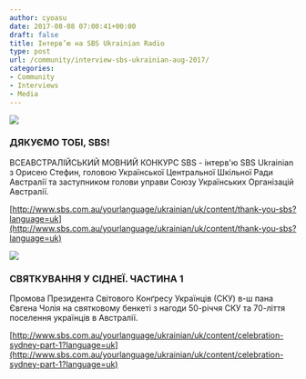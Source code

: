 ```yaml
---
author: cyoasu
date: 2017-08-08 07:00:41+00:00
draft: false
title: Інтерв’ю на SBS Ukrainian Radio
type: post
url: /community/interview-sbs-ukrainian-aug-2017/
categories:
- Community
- Interviews
- Media
---
```


[![](http://www.sbs.com.au/yourlanguage/sites/sbs.com.au.yourlanguage/files/styles/body_image/public/podcast_images/1-orysia_stefyn.jpg?itok=Dm010Uxl)
](http://www.sbs.com.au/yourlanguage/ukrainian/uk/content/thank-you-sbs?language=uk)


### ДЯКУЄМО ТОБІ, SBS!


ВСЕАВСТРАЛІЙСЬКИЙ МОВНИЙ КОНКУРС SBS - інтерв'ю SBS Ukrainian з Орисею Стефин, головою Української Центральної Шкільної Ради Австралії та заступником голови управи Союзу Українських Організацій Австралії.

[http://www.sbs.com.au/yourlanguage/ukrainian/uk/content/thank-you-sbs?language=uk](http://www.sbs.com.au/yourlanguage/ukrainian/uk/content/thank-you-sbs?language=uk)

[![](http://www.sbs.com.au/yourlanguage/sites/sbs.com.au.yourlanguage/files/styles/body_image/public/podcast_images/1-1_sydney_-_president_e_czolij_uwc-001.jpg?itok=FBK3SpIx)
](http://www.sbs.com.au/yourlanguage/ukrainian/uk/content/celebration-sydney-part-1?language=uk)


### СВЯТКУВАННЯ У СІДНЕЇ. ЧАСТИНА 1


Промова Президента Світового Конґресу Українців (СКУ) в-ш пана Євгена Чолія на святковому бенкеті з нагоди 50-річчя СКУ та 70-ліття поселення українців в Австралії.

[http://www.sbs.com.au/yourlanguage/ukrainian/uk/content/celebration-sydney-part-1?language=uk](http://www.sbs.com.au/yourlanguage/ukrainian/uk/content/celebration-sydney-part-1?language=uk)
